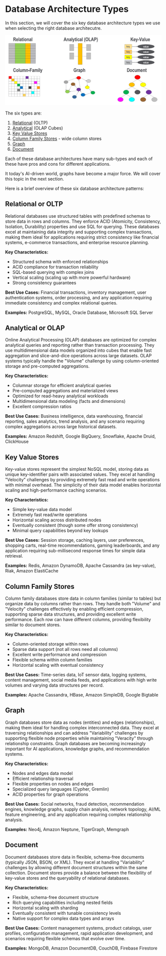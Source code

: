 # Database Architecture Types

In this section, we will cover the six key database architecture
types we use when selecting the right database architecutre.

![](../img/six-db-types.png)

The six types are:

1. [Relational](relational/index.md) (OLTP)
2. [Analytical](analytical/index.md) (OLAP Cubes)
3. [Key Value Stores](key-value/index.md)
4. [Column Family Stores](column-family/index.md) - wide column stores
5. [Graph](graph/index.md)
6. [Document](document/index.md)

Each of these database architectures have many sub-types
and each of these have pros and cons for different applications.

It today's AI-driven world, graphs have become a major force.
We will cover this topic in the next section.

Here is a brief overview of these six database architecture patterns:

## Relational or OLTP

Relational databases use structured tables with predefined schemas to store data in rows and columns. They enforce ACID (Atomicity, Consistency, Isolation, Durability) properties and use SQL for querying. These databases excel at maintaining data integrity and supporting complex transactions, making them ideal for applications requiring strict consistency like financial systems, e-commerce transactions, and enterprise resource planning.

**Key Characteristics:**

- Structured schema with enforced relationships
- ACID compliance for transaction reliability
- SQL-based querying with complex joins
- Vertical scaling (scaling up with more powerful hardware)
- Strong consistency guarantees

**Best Use Cases:** Financial transactions, inventory management, user authentication systems, order processing, and any application requiring immediate consistency and complex relational queries.

**Examples:** PostgreSQL, MySQL, Oracle Database, Microsoft SQL Server

## Analytical or OLAP

Online Analytical Processing (OLAP) databases are optimized for complex analytical queries and reporting rather than transaction processing. They use multidimensional data models organized into cubes that enable fast aggregation and slice-and-dice operations across large datasets. OLAP systems typically handle the "Volume" challenge by using column-oriented storage and pre-computed aggregations.

**Key Characteristics:**

- Columnar storage for efficient analytical queries
- Pre-computed aggregations and materialized views
- Optimized for read-heavy analytical workloads
- Multidimensional data modeling (facts and dimensions)
- Excellent compression ratios

**Best Use Cases:** Business intelligence, data warehousing, financial reporting, sales analytics, trend analysis, and any scenario requiring complex aggregations across large historical datasets.

**Examples:** Amazon Redshift, Google BigQuery, Snowflake, Apache Druid, ClickHouse

## Key Value Stores

Key-value stores represent the simplest NoSQL model, storing data as unique key-identifier pairs with associated values. They excel at handling "Velocity" challenges by providing extremely fast read and write operations with minimal overhead. The simplicity of their data model enables horizontal scaling and high-performance caching scenarios.

**Key Characteristics:**

- Simple key-value data model
- Extremely fast read/write operations
- Horizontal scaling across distributed nodes
- Eventually consistent (though some offer strong consistency)
- Minimal query capabilities beyond key lookups

**Best Use Cases:** Session storage, caching layers, user preferences, shopping carts, real-time recommendations, gaming leaderboards, and any application requiring sub-millisecond response times for simple data retrieval.

**Examples:** Redis, Amazon DynamoDB, Apache Cassandra (as key-value), Riak, Amazon ElastiCache

## Column Family Stores

Column family databases store data in column families (similar to tables) but organize data by columns rather than rows. They handle both "Volume" and "Velocity" challenges effectively by enabling efficient compression, supporting sparse data structures, and providing excellent write performance. Each row can have different columns, providing flexibility similar to document stores.

**Key Characteristics:**

- Column-oriented storage within rows
- Sparse data support (not all rows need all columns)
- Excellent write performance and compression
- Flexible schema within column families
- Horizontal scaling with eventual consistency

**Best Use Cases:** Time-series data, IoT sensor data, logging systems, content management, social media feeds, and applications with high write volumes and varying data structures per record.

**Examples:** Apache Cassandra, HBase, Amazon SimpleDB, Google Bigtable

## Graph

Graph databases store data as nodes (entities) and edges (relationships), making them ideal for handling complex interconnected data. They excel at traversing relationships and can address "Variability" challenges by supporting flexible node properties while maintaining "Veracity" through relationship constraints. Graph databases are becoming increasingly important for AI applications, knowledge graphs, and recommendation systems.

**Key Characteristics:**

- Nodes and edges data model
- Efficient relationship traversal
- Flexible properties on nodes and edges
- Specialized query languages (Cypher, Gremlin)
- ACID properties for graph operations

**Best Use Cases:** Social networks, fraud detection, recommendation engines, knowledge graphs, supply chain analysis, network topology, AI/ML feature engineering, and any application requiring complex relationship analysis.

**Examples:** Neo4j, Amazon Neptune, TigerGraph, Memgraph

## Document

Document databases store data in flexible, schema-free documents (typically JSON, BSON, or XML). They excel at handling "Variability" challenges by allowing different document structures within the same collection. Document stores provide a balance between the flexibility of key-value stores and the queryability of relational databases.

**Key Characteristics:**

- Flexible, schema-free document structure
- Rich querying capabilities including nested fields
- Horizontal scaling with sharding
- Eventually consistent with tunable consistency levels
- Native support for complex data types and arrays

**Best Use Cases:** Content management systems, product catalogs, user profiles, configuration management, rapid application development, and scenarios requiring flexible schemas that evolve over time.

**Examples:** MongoDB, Amazon DocumentDB, CouchDB,  Firebase Firestore